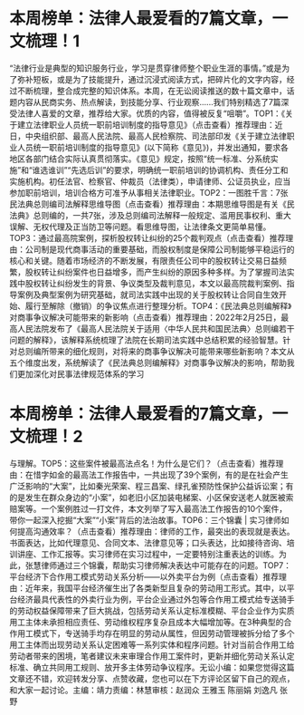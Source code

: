 # 本周榜单：法律人最爱看的7篇文章，一文梳理！1

“法律行业是典型的知识服务行业，学习是贯穿律师整个职业生涯的事情。”或是为了弥补短板，或是为了技能提升，通过沉浸式阅读方式，把碎片化的文字内容，经过不断梳理，整合成完整的知识体系。本周，在无讼阅读推送的数十篇文章中，话题内容从民商实务、热点解读，到技能分享、行业观察......我们特别精选了7篇深受法律人喜爱的文章，推荐给大家。优质的内容，值得被反复“咀嚼”。TOP1：《关于建立法律职业人员统一职前培训制度的指导意见》（点击查看）推荐理由：近日，中央组织部、最高人民法院、最高人民检察院、司法部印发《关于建立法律职业人员统一职前培训制度的指导意见》(以下简称《意见》)，并发出通知，要求各地区各部门结合实际认真贯彻落实。《意见》规定，按照“统一标准、分系统实施”和“谁选谁训”“先选后训”的要求，明确统一职前培训的协调机构、责任分工和实施机构。初任法官、检察官、仲裁员（法律类），申请律师、公证员执业，应当参加职前培训，培训合格方可准予从事相关法律职业。TOP2：一图胜千言：7张民法典总则编司法解释思维导图（点击查看）推荐理由：本期思维导图是有关《民法典》总则编的，一共7张，涉及总则编司法解释一般规定、滥用民事权利、重大误解、无权代理及正当防卫等问题。看思维导图，让法律条文更简单易懂。TOP3：通过最高院案例，探析股权转让纠纷的25个裁判观点（点击查看）推荐理由：公司制是现代商事活动的重要基础，而股权制度是保障公司制能够平稳运行的核心和关键。随着市场经济的不断发展，有限责任公司中的股权转让交易日益频繁，股权转让纠纷案件也日益增多，而产生纠纷的原因多种多样。为了掌握司法实践中股权转让纠纷发生的背景、争议类型及裁判意见，本文以最高院裁判案例、指导案例及典型案例为研究基础，就司法实践中出现的关于股权转让合同自生效开始、履行至解除（撤销）的争议焦点进行整理分析。TOP4：《民法典总则编解释》对商事争议解决可能带来的新影响（点击查看）推荐理由：2022年2月25日，最高人民法院发布了《最高人民法院关于适用〈中华人民共和国民法典〉总则编若干问题的解释》，该解释系统梳理了法院在长期司法实践中总结积累的经验智慧。针对总则编所带来的细化规则，对将来的商事争议解决可能带来哪些新影响？本文从五个维度出发，系统解读了《民法典总则编解释》对商事争议解决的影响，帮助我们更加深化对民事法律规范体系的学习

# 本周榜单：法律人最爱看的7篇文章，一文梳理！2

与理解。TOP5：这些案件被最高法点名！为什么是它们？（点击查看）推荐理由：在惜字如金的最高法工作报告中，一共出现了39个案例，有的是在社会产生广泛影响的“大案”，比如秦光荣案、程三昌案、绿孔雀预防性保护公益诉讼案；有的是发生在群众身边的“小案”，如老旧小区加装电梯案、小区保安送老人就医被索赔案等。一个案例胜过一打文件，本文列举了写入最高法工作报告的10个案件，带你一起深入挖掘“大案”“小案”背后的法治故事。TOP6：三个锦囊 | 实习律师如何提高沟通效率？（点击查看）推荐理由：律师的工作，最突出的表现就是表达。书面表达，比如代理意见、合同文本、法律意见等；口头表达，比如接待咨询、培训讲座、工作汇报等。实习律师在实习过程中，一定要特别注重表达的训练。为此，张慧律师通过三个锦囊，帮助实习律师解决表达中可能存在的问题。TOP7：平台经济下合作用工模式劳动关系分析——以外卖平台为例（点击查看）推荐理由：近年来，我国平台经济催生出了各类新型且复杂的劳动用工形式。其中，以平台经济最具代表性的外卖行业为例，平台企业通过外包等合作用工模式给专送骑手的劳动权益保障带来了巨大挑战，包括劳动关系认定标准模糊、平台企业作为实质用工主体未承担相应责任、劳动维权程序复杂且成本大幅增加等。在3种典型的合作用工模式下，专送骑手均存在明显的劳动从属性，但因劳动管理被拆分给了多个用工主体而出现劳动关系认定困难等一系列实体和程序问题。针对当前合作用工给劳动者带来的困境，笔者建议未来审理合作用工案件时，更新并细化劳动关系认定标准、确立共同用工规则、放开多主体劳动争议程序。无讼小编：如果您觉得这篇文章还不错，欢迎转发分享、点赞收藏，您也可以在下方评论区留下自己的观点，和大家一起讨论。主编：靖力责编：林慧审核：赵润众 王雅玉 陈丽娟 刘逸凡 张野

